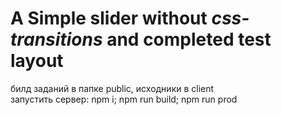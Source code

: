 # A Simple slider without *css-transitions* and completed test layout
билд заданий в папке public, исходники в client  
запустить сервер: npm i; npm run build; npm run prod

